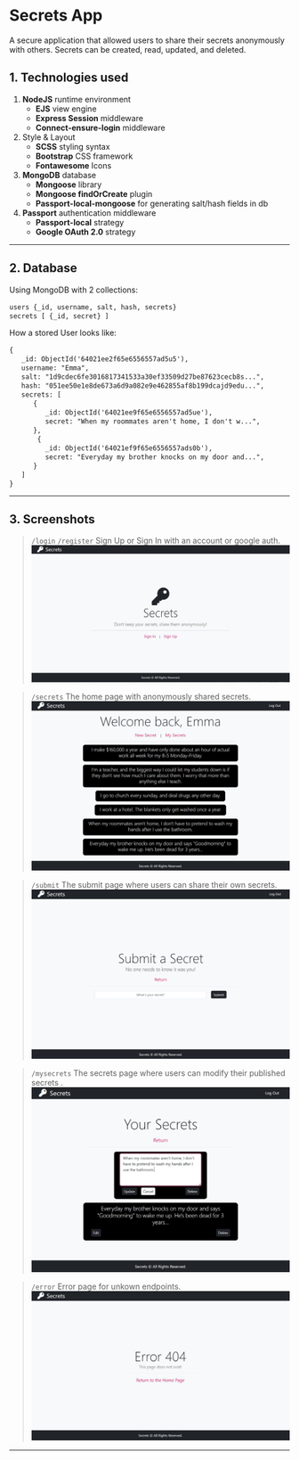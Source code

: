 # Secrets App

A secure application that allowed users to share their secrets anonymously with others. Secrets can be created, read, updated, and deleted.

## 1. Technologies used

1. **NodeJS** runtime environment
   - **EJS** view engine
   - **Express Session** middleware
   - **Connect-ensure-login** middleware
2. Style & Layout
   - **SCSS** styling syntax
   - **Bootstrap** CSS framework
   - **Fontawesome** Icons
3. **MongoDB** database
   - **Mongoose** library
   - **Mongoose findOrCreate** plugin
   - **Passport-local-mongoose** for generating salt/hash fields in db
4. **Passport** authentication middleware
   - **Passport-local** strategy
   - **Google OAuth 2.0** strategy

---

## 2. Database

Using MongoDB with 2 collections:

```
users {_id, username, salt, hash, secrets}
secrets [ {_id, secret} ]
```

How a stored User looks like:

```
{
   _id: ObjectId('64021ee2f65e6556557ad5u5'),
   username: "Emma",
   salt: "1d9cdec6fe3016817341533a30ef33509d27be87623cecb8s...",
   hash: "051ee50e1e8de673a6d9a082e9e462855af8b199dcajd9edu...",
   secrets: [
      {
         _id: ObjectId('64021ee9f65e6556557ad5ue'),
         secret: "When my roommates aren't home, I don't w...",
      },
       {
         _id: ObjectId('64021ef9f65e6556557ads0b'),
         secret: "Everyday my brother knocks on my door and...",
      }
   ]
}
```

---

## 3. Screenshots

> <code>/login</code> <code>/register</code> Sign Up or Sign In with an account or google auth.
> ![alt login and signup page](img/secrets3.jpg?raw=true)

> <code>/secrets</code> The home page with anonymously shared secrets.
> ![alt secrets page](img/secrets1.jpg?raw=true)

> <code>/submit</code> The submit page where users can share their own secrets.
> ![alt submit a secret page](img/secrets2.jpg?raw=true)

> <code>/mysecrets</code> The secrets page where users can modify their published secrets .
> ![alt edit my secrets page](img/secrets6.jpg?raw=true)

> <code>/error</code> Error page for unkown endpoints.
> ![alt error page](img/secrets5.jpg?raw=true)

---

